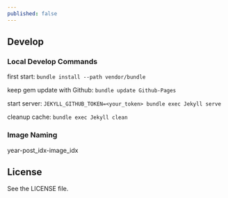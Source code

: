 ```yaml
---
published: false
---
```


## Develop

### Local Develop Commands

first start: `bundle install --path vendor/bundle`

keep gem update with Github: `bundle update Github-Pages`

start server: `JEKYLL_GITHUB_TOKEN=<your_token> bundle exec Jekyll serve`

cleanup cache: `bundle exec Jekyll clean`

### Image Naming

year-post_idx-image_idx

## License

See the LICENSE file.
